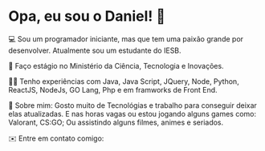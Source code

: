 # Opa, eu sou o Daniel! 🤙
<p>💻 Sou um programador iniciante, mas que tem uma paixão grande por desenvolver. Atualmente sou um estudante do IESB.</p>
<p>🚀 Faço estágio no Ministério da Ciência, Tecnologia e Inovações.</p>
<p>👨‍💻 Tenho experiências com Java, Java Script, JQuery, Node, Python, ReactJS, NodeJs, GO Lang, Php e em framworks de Front End.</p>
<p>👾 Sobre mim: Gosto muito de Tecnológias e trabalho para conseguir deixar elas atualizadas. E nas horas vagas ou estou jogando alguns games como: Valorant, CS:GO; Ou assistindo alguns filmes, animes e seriados.</p>
<p>✉️ Entre em contato comigo:</p>
